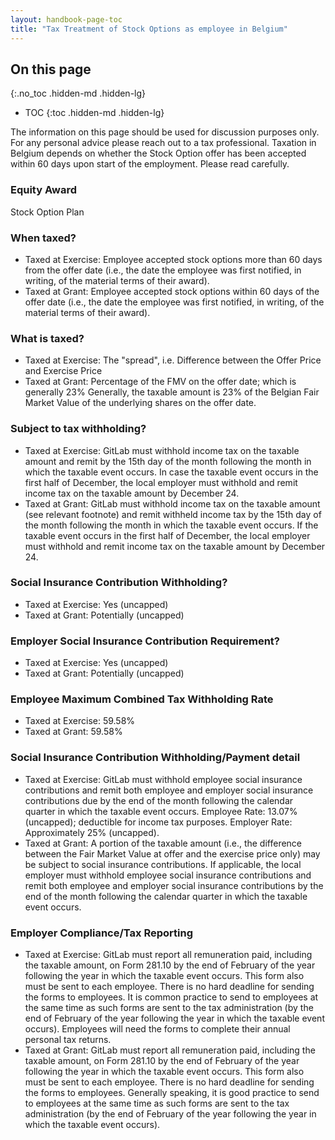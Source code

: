 ```yaml
---
layout: handbook-page-toc
title: "Tax Treatment of Stock Options as employee in Belgium"
---
```


## On this page
{:.no_toc .hidden-md .hidden-lg}

- TOC
{:toc .hidden-md .hidden-lg}

The information on this page should be used for discussion purposes only. For any personal advice please reach out to a tax professional. Taxation in Belgium depends on whether the Stock Option offer has been accepted within 60 days upon start of the employment. Please read carefully. 

### Equity Award
Stock Option Plan

### When taxed?
- Taxed at Exercise: Employee accepted stock options more than 60 days from the offer date (i.e., the date the employee was first notified, in writing, of the material terms of their award).
- Taxed at Grant: Employee accepted stock options within 60 days of the offer date (i.e., the date the employee was first notified, in writing, of the material terms of their award).

### What is taxed?
- Taxed at Exercise: The "spread", i.e. Difference between the Offer Price and Exercise Price 
- Taxed at Grant: Percentage of the FMV on the offer date; which is generally 23% Generally, the taxable amount is 23% of the Belgian Fair Market Value of the underlying shares on the offer date.

### Subject to tax withholding?
- Taxed at Exercise: GitLab must withhold income tax on the taxable amount and remit by the 15th day of the month following the month in which the taxable event occurs. In case the taxable event occurs in the first half of December, the local employer must withhold and remit income tax on the taxable amount by December 24.
- Taxed at Grant: GitLab must withhold income tax on the taxable amount (see relevant footnote) and remit withheld income tax by the 15th day of the month following the month in which the taxable event occurs. If the taxable event occurs in the first half of December, the local employer must withhold and remit income tax on the taxable amount by December 24.

### Social Insurance Contribution Withholding?
- Taxed at Exercise: Yes (uncapped)
- Taxed at Grant: Potentially (uncapped)

### Employer Social Insurance Contribution Requirement?
- Taxed at Exercise: Yes (uncapped)
- Taxed at Grant: Potentially (uncapped)

### Employee Maximum Combined Tax Withholding Rate
- Taxed at Exercise: 59.58%
- Taxed at Grant: 59.58%

### Social Insurance Contribution Withholding/Payment detail
- Taxed at Exercise: GitLab must withhold employee social insurance contributions and remit both employee and employer social insurance contributions due by the end of the month following the calendar quarter in which the taxable event occurs. Employee Rate: 13.07% (uncapped); deductible for income tax purposes. Employer Rate: Approximately 25% (uncapped).
- Taxed at Grant: A portion of the taxable amount (i.e., the difference between the Fair Market Value at offer and the exercise price only) may be subject to social insurance contributions. If applicable, the local employer must withhold employee social insurance contributions and remit both employee and employer social insurance contributions by the end of the month following the calendar quarter in which the taxable event occurs.

### Employer Compliance/Tax Reporting
- Taxed at Exercise: GitLab must report all remuneration paid, including the taxable amount, on Form 281.10 by the end of February of the year following the year in which the taxable event occurs. This form also must be sent to each employee. There is no hard deadline for sending the forms to employees. It is common practice to send to employees at the same time as such forms are sent to the tax administration (by the end of February of the year following the year in which the taxable event occurs). Employees will need the forms to complete their annual personal tax returns.
- Taxed at Grant: GitLab must report all remuneration paid, including the taxable amount, on Form 281.10 by the end of February of the year following the year in which the taxable event occurs. This form also must be sent to each employee. There is no hard deadline for sending the forms to employees. Generally speaking, it is good practice to send to employees at the same time as such forms are sent to the tax administration (by the end of February of the year following the year in which the taxable event occurs).
